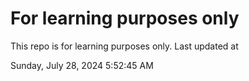 # For learning purposes only
This repo is for learning purposes only.
Last updated at

Sunday, July 28, 2024 5:52:45 AM

